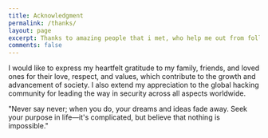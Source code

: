 ```yaml
---
title: Acknowledgment
permalink: /thanks/
layout: page
excerpt: Thanks to amazing people that i met, who help me out from follishness, connecting me with another good person, giving some advice when i'm at a bad things, pulling me from ordinary to be great.
comments: false
---
```



I would like to express my heartfelt gratitude to my family, friends, and loved ones for their love, respect, and values, which contribute to the growth and advancement of society. I also extend my appreciation to the global hacking community for leading the way in security across all aspects worldwide.

"Never say never; when you do, your dreams and ideas fade away. Seek your purpose in life—it's complicated, but believe that nothing is impossible."